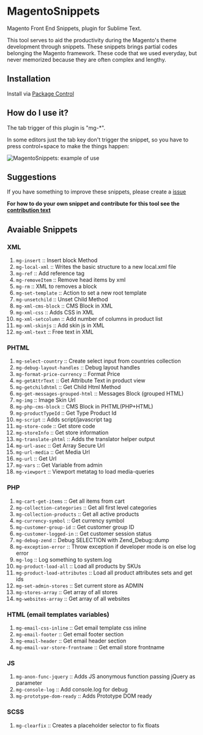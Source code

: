 # MagentoSnippets
Magento Front End Snippets, plugin for Sublime Text.

This tool serves to aid the productivity during the Magento's theme development through snippets. These snippets brings partial codes belonging the Magento framework. These code that we used everyday, but never memorized because they are often complex and lengthy.

## Installation
Install via [Package Control](https://packagecontrol.io/installation)

## How do I use it?
The tab trigger of this plugin is "mg-*".

In some editors just the tab key don't trigger the snippet, so you have to press control+space to make the things happen:

![MagentoSnippets: example of use](http://www.magefront.com.br/wp-content/uploads/2015/01/MagentoSnippets-sample.gif)

## Suggestions
If you have something to improve these snippets, please create a [issue](https://github.com/MageFront/MagentoSnippets/issues/new)

**For how to do your own snippet and contribute for this tool see the [contribution text](https://github.com/MageFront/MagentoSnippets/blob/master/contribute.md)**

## Avaiable Snippets

### XML

1. `mg-insert` :: Insert block Method
1. `mg-local-xml` :: Writes the basic structure to a new local.xml file
1. `mg-ref` :: Add reference tag
1. `mg-removeItem` :: Remove head items by xml
1. `mg-rm` :: XML to removes a block
1. `mg-set-template` :: Action to set a new root template
1. `mg-unsetchild` :: Unset Child Method
1. `mg-xml-cms-block` :: CMS Block in XML
1. `mg-xml-css` :: Adds CSS in XML
1. `mg-xml-setcolumn` :: Add number of columns in product list
1. `mg-xml-skinjs` :: Add skin js in XML
1. `mg-xml-text` :: Free text in XML

### PHTML

1. `mg-select-country` :: Create select input from countries collection
1. `mg-debug-layout-handles` :: Debug layout handles
1. `mg-format-price-currency` :: Format Price
1. `mg-getAttrText` :: Get Attribute Text in product view
1. `mg-getchildhtml` :: Get Child Html Method
1. `mg-get-messages-grouped-html` :: Messages Block (grouped HTML)
1. `mg-img` :: Image Skin Url
1. `mg-php-cms-block` :: CMS Block in PHTML(PHP+HTML)
1. `mg-productTypeId` :: Get Type Product Id
1. `mg-script` :: Adds script/javascript tag
1. `mg-store-code` :: Get store code
1. `mg-storeInfo` :: Get store information
1. `mg-translate-phtml` :: Adds the translator helper output
1. `mg-url-asec` :: Get Array Secure Url
1. `mg-url-media` :: Get Media Url
1. `mg-url` :: Get Url
1. `mg-vars` :: Get Variable from admin
1. `mg-viewport` :: Viewport metatag to load media-queries


### PHP
1. `mg-cart-get-items` :: Get all items from cart
1. `mg-collection-categories` :: Get all first level categories
1. `mg-collection-products` :: Get all active products
1. `mg-currency-symbol` :: Get currency symbol
1. `mg-customer-group-id` :: Get customer group ID
1. `mg-customer-logged-in` :: Get customer session status
1. `mg-debug-zend` :: Debug SELECTION with Zend_Debug::dump
1. `mg-exception-error` :: Throw exception if developer mode is on else log error
1. `mg-log` :: Log something to system.log
1. `mg-product-load-all` :: Load all products by SKUs
1. `mg-product-load-attributes` :: Load all product attributes sets and get ids
1. `mg-set-admin-stores` :: Set current store as ADMIN
1. `mg-stores-array` :: Get array of all stores
1. `mg-websites-array` :: Get array of all websites

### HTML (email templates variables)
1. `mg-email-css-inline` :: Get email template css inline
1. `mg-email-footer` :: Get email footer section
1. `mg-email-header` :: Get email header section
1. `mg-email-var-store-frontname` :: Get email store frontname

### JS

1. `mg-anon-func-jquery` :: Adds JS anonymous function passing jQuery as parameter
1. `mg-console-log` :: Add console.log for debug
1. `mg-prototype-dom-ready` :: Adds Prototype DOM ready

### SCSS

1. `mg-clearfix` :: Creates a placeholder selector to fix floats

